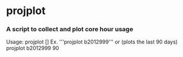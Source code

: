 # projplot

### A script to collect and plot core hour usage

Usage: projplot <project id> [<number of days to plot>]
Ex.
'''projplot b2012999'''
or
(plots the last 90 days)
projplot b2012999 90
